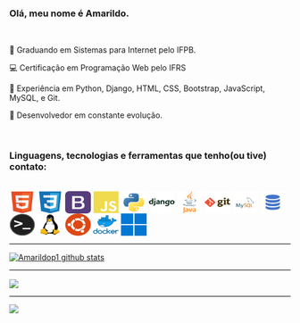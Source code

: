 ### Olá, meu nome é Amarildo.

<br>

 📖 Graduando em Sistemas para Internet pelo IFPB.

 💻 Certificação em Programação Web pelo IFRS

 🎯 Experiência em Python, Django, HTML, CSS, Bootstrap, JavaScript, MySQL, e Git.

 🔎 Desenvolvedor em constante evolução.

<br>

### Linguagens, tecnologias e ferramentas que tenho(ou tive) contato:


<div style="display: inline_block"><br>
  <img align="center" height="40" width="46" src="./imgs/html5.svg" alt="HTML5" title="HTML5">
  <img align="center" height="40" width="46" src="./imgs/css3.svg" alt="CSS3" title="CSS3">
  <img align="center" height="40" width="46" src="./imgs/bootstrap.svg" alt="Bootstrap" title="Bootstrap">
  <img align="center" height="40" width="46" src="./imgs/javascript.svg" alt="JavaScript" title="JavaScript">
  <img align="center" height="40" width="46" src="./imgs/python.svg" alt="Python3" title="Python3">
  <img align="center" height="40" width="46" src="./imgs/django.png" alt="Django" title="Django">
  <img align="center" height="40" width="46" src="./imgs/java.png" alt="Java" title="Java">
  <img align="center" height="40" width="46" src="./imgs/git.png" alt="Git" title="Git">
  <img align="center" height="40" width="46" src="./imgs/mysql.png" alt="MySQL" title="MySQL">
  <img align="center" height="40" width="46" src="./imgs/sql.png" alt="SQL" title="SQL">
  <img align="center" height="40" width="46" src="./imgs/terminal.png" alt="Terminal Linux" title="Terminal Linux">
  <img align="center" height="40" width="46" src="./imgs/linux.png" alt="Linux" title="Linux">
  <img align="center" height="40" width="46" src="./imgs/ubuntu.png" alt="Ubuntu" title="Ubuntu">
  <img align="center" height="40" width="46" src="./imgs/docker.png" alt="Docker" title="Docker">
  <img align="center" height="40" width="46" src="./imgs/windows.png" alt="Windows" title="Windows">
</div>
<hr style="background-color: black">


<a href="https://github.com/Amarildop1/github-readme-stats"><img align="center" align="center" src="https://github-readme-stats.vercel.app/api?username=Amarildop1&show_icons=true&theme=dark&hide_border=true" alt="Amarildop1 github stats" /></a>
<hr style="background-color: black">

<a href="https://github.com/Amarildop1/github-readme-stats"><img align="center" align="center" src="https://github-readme-stats.vercel.app/api/top-langs/?username=Amarildop1&layout=compact&theme=dark&hide_border=true" /></a>
<hr style="background-color: black">

![](https://komarev.com/ghpvc/?username=Amarildop1&label=Profile+Views)

